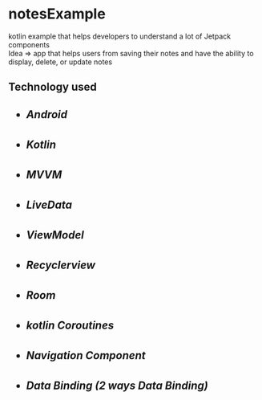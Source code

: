 # notesExample
kotlin example that helps developers to understand a lot of Jetpack components 
<br/>
Idea => app that helps users from saving their notes and have the ability to display, delete, or update notes


<h2>Technology used<h2/>
  <ul>
<h5><li>Android</li></h5>
<h5><li>Kotlin</li></h5>
<h5><li>MVVM</li></h5>
<h5><li>LiveData</li></h5>
<h5><li>ViewModel</li></h5>
<h5><li>Recyclerview</li></h5>
<h5><li>Room</li></h5>
<h5><li>kotlin Coroutines</li></h5>
<h5><li>Navigation Component</li></h5>
<h5><li>Data Binding (2 ways Data Binding)</li></h5>
  </ul>

